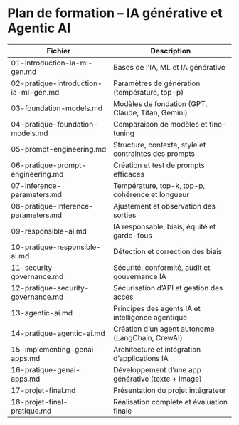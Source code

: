 # Plan de formation – IA générative et Agentic AI

| Fichier                               | Description                                           |
| ------------------------------------- | ----------------------------------------------------- |
| 01-introduction-ia-ml-gen.md          | Bases de l’IA, ML et IA générative                    |
| 02-pratique-introduction-ia-ml-gen.md | Paramètres de génération (température, top-p)         |
| 03-foundation-models.md               | Modèles de fondation (GPT, Claude, Titan, Gemini)     |
| 04-pratique-foundation-models.md      | Comparaison de modèles et fine-tuning                 |
| 05-prompt-engineering.md              | Structure, contexte, style et contraintes des prompts |
| 06-pratique-prompt-engineering.md     | Création et test de prompts efficaces                 |
| 07-inference-parameters.md            | Température, top-k, top-p, cohérence et longueur      |
| 08-pratique-inference-parameters.md   | Ajustement et observation des sorties                 |
| 09-responsible-ai.md                  | IA responsable, biais, équité et garde-fous           |
| 10-pratique-responsible-ai.md         | Détection et correction des biais                     |
| 11-security-governance.md             | Sécurité, conformité, audit et gouvernance IA         |
| 12-pratique-security-governance.md    | Sécurisation d’API et gestion des accès               |
| 13-agentic-ai.md                      | Principes des agents IA et intelligence agentique     |
| 14-pratique-agentic-ai.md             | Création d’un agent autonome (LangChain, CrewAI)      |
| 15-implementing-genai-apps.md         | Architecture et intégration d’applications IA         |
| 16-pratique-genai-apps.md             | Développement d’une app générative (texte + image)    |
| 17-projet-final.md                    | Présentation du projet intégrateur                    |
| 18-projet-final-pratique.md           | Réalisation complète et évaluation finale             |


